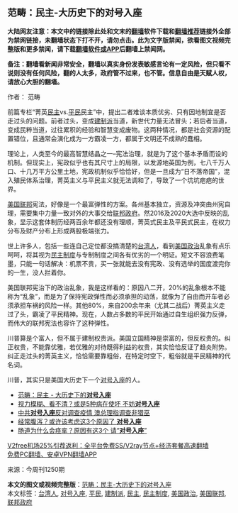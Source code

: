 <h2>范畴：民主-大历史下的对号入座</h2> <p class="notice"><b>大陆网友注意：本文中的链接除此处和文末的<a href="https://github.com/bannedbook/fanqiang" >翻墙</a>软件下载和<a href="https://github.com/killgcd/justmysocks/blob/master/README.md">翻墙推荐</a>链接外全部为禁网链接，未翻墙状态下打不开，请勿点击。此为文字版禁闻，欲看图文视频完整版和更多禁闻，请下载<a href="https://github.com/bannedbook/fanqiang">翻墙软件或APP</a>后翻墙上禁闻网。</p><p>备注：翻墙看新闻非常安全，翻墙以真实身份发表敏感言论有一定风险，但只看不说则没有任何风险，翻的人太多，政府管不过来，也不管。信息自由是天赋人权，请放心大胆的翻墙。</b></p>  <div class="entry"> <p>作者： 范畴</p> <p>前篇专栏“菁英<a href="https://www.bannedbook.org/bnews/tag/%e6%b0%91%e4%b8%bb/" class="st_tag internal_tag" rel="tag" title="标签 民主 下的日志">民主</a>vs.<a href="https://www.bannedbook.org/bnews/tag/%E5%B9%B3%E6%B0%91/" class="st_tag internal_tag" rel="tag" title="标签 平民 下的日志">平民</a>民主”中，提出二者难谈本质优劣、只有因地制宜是否走过头的问题。前者过头，变成<a href="https://www.bannedbook.org/bnews/tag/%e5%bb%ba%e5%88%b6%e6%b4%be/" class="st_tag internal_tag" rel="tag" title="标签 建制派 下的日志">建制派</a>当道，新世代力量无法冒头；若后者当道，变成民粹当道，过往累积的经验和智慧变成废物。这两种情况，都是社会资源的配置错位，且通常会演化成为一方霸凌一方，都属于文明还不成熟的蠢相。</p> <p>理论上，人类至今的最高智慧结晶之一–宪法治理，就是为了这个基本矛盾而设的机制。但现实上，宪政似乎也有其尺寸上的局限，以发源地英国为例，七八千万人口、十几万平方公里土地，宪政机制似乎恰恰好，但是一旦成为“日不落帝国”，混入殖民体系治理，菁英主义与平民主义就无法调和了，导致了一个坑坑疤疤的世界。</p>  <p><a href="https://www.bannedbook.org/bnews/tag/%E7%BE%8E%E5%9B%BD%E8%81%94%E9%82%A6/" class="st_tag internal_tag" rel="tag" title="标签 美国联邦 下的日志">美国联邦</a>宪法，好像是一个最富弹性的方案。各州基本独立，资源及冲突由州宪自理，需要集中力量一致对外的大事交给<a href="https://www.bannedbook.org/bnews/tag/%e8%81%94%e9%82%a6%e6%94%bf%e5%ba%9c/" class="st_tag internal_tag" rel="tag" title="标签 联邦政府 下的日志">联邦政府</a>。然2016及2020大选中反映的乱象，显示这套体制历经两百余年都还没有理顺，菁英式民主及平民式民主，在权力分布及财产分布上形成两股极端张力。</p> <p>世上许多人，包括一些连自己定位都没搞清楚的<a href="https://www.bannedbook.org/bnews/tag/%E5%8F%B0%E6%B9%BE%E4%BA%BA/" class="st_tag internal_tag" rel="tag" title="标签 台湾人 下的日志">台湾人</a>，看到<a href="https://www.bannedbook.org/bnews/tag/%E7%BE%8E%E5%9B%BD%E6%94%BF%E6%B2%BB/" class="st_tag internal_tag" rel="tag" title="标签 美国政治 下的日志">美国政治</a>乱象有点乐呵呵，将其视为<a href="https://www.bannedbook.org/bnews/tag/%e6%b0%91%e4%b8%bb%e5%88%b6%e5%ba%a6/" class="st_tag internal_tag" rel="tag" title="标签 民主制度 下的日志">民主制度</a>与专制制度之间各有优劣的一个明证。短文不容浪费笔墨，只能一句话解决：机票不贵，买一张就能去没有宪政、没有选举的国度渡完你的一生，没人拦着你。</p> <p>美国联邦宪治下的政治乱象，我是这样看的：原因八二开，20%的乱象根本不能称为“乱象”，而是为了保持宪政弹性而必须承担的动荡，就像为了自由而开车者必须承担车祸的风险一样。其他80%，来自200余年来（尤其二战后）菁英主义走过了头，霸凌了平民精神。现在，人数占多数的平民开始通过自生组织强力反弹，而伟大的联邦宪法也容许了这种弹性。</p>  <p>川普算是个富人，但不属于建制权贵派。美国立国精神是崇富的，但反权贵的。纠正权贵，不能靠优雅，若优雅的对待既得利益的权贵，其实恰恰反证了趋炎附势。纠正走过头的菁英主义，恰恰需要靠粗俗，在特定时空下，粗俗就是平民精神的代名词。</p> <p>川普，其实只是美国大历史下一个<a href="https://www.bannedbook.org/bnews/tag/%E5%AF%B9%E5%8F%B7%E5%85%A5%E5%BA%A7/" class="st_tag internal_tag" rel="tag" title="标签 对号入座 下的日志">对号入座</a>的人。</p> <ul class='op-related-articles' title='相关阅读'> <li><a href='https://www.bannedbook.org/bnews/baitai/20201205/1442282.html' target='_blank'>范畴：民主 - 大历史下的<b>对号入座</b></a></li> <li><a href='https://www.bannedbook.org/bnews/health/20200908/1392694.html' target='_blank'>视力模糊、看不清？或是5种病在使坏 不妨<b>对号入座</b></a></li> <li><a href='https://www.bannedbook.org/bnews/headline/20200429/1321112.html' target='_blank'>中共<b>对号入座</b>反对调查疫情      澳总理指调查非猎巫</a></li> <li><a href='https://www.bannedbook.org/bnews/health/20200326/1300522.html' target='_blank'>经常腹泻？或许该考虑这3个原因了 <b>对号入座</b></a></li> <li><a href='https://www.bannedbook.org/bnews/health/20200214/1276643.html' target='_blank'>肠道为什么会痉挛？原因有这3个 请“<b>对号入座</b>”</a></li> </ul> <p class="texttj"> <a href="https://www.bannedbook.org/forum23/topic22702.html" target="_blank">V2free机场25%引荐返利：全平台免费SS/V2ray节点+经济套餐高速翻墙</a><br/> <a href="https://github.com/bannedbook/fanqiang/wiki/%E7%A6%81%E9%97%BB%E7%BD%91%E5%AE%89%E5%8D%93%E7%BF%BB%E5%A2%99%E6%96%B0%E9%97%BBAPP" target="_blank">免费PC翻墙、安卓VPN翻墙APP</a></p><p> 来源：今周刊1250期 </p> <a name='sharetosocial'></a>       <div><b>本文的图文或视频完整版</b>：<a href='https://www.bannedbook.org/bnews/comments/20201205/1442492.html'>范畴：民主-大历史下的对号入座</a></div>  </div><!--END ENTRY--> <div class="postfooter"> <div>本文标签：<a href="https://www.bannedbook.org/bnews/tag/%E5%8F%B0%E6%B9%BE%E4%BA%BA/" rel="tag">台湾人</a>, <a href="https://www.bannedbook.org/bnews/tag/%E5%AF%B9%E5%8F%B7%E5%85%A5%E5%BA%A7/" rel="tag">对号入座</a>, <a href="https://www.bannedbook.org/bnews/tag/%E5%B9%B3%E6%B0%91/" rel="tag">平民</a>, <a href="https://www.bannedbook.org/bnews/tag/%e5%bb%ba%e5%88%b6%e6%b4%be/" rel="tag">建制派</a>, <a href="https://www.bannedbook.org/bnews/tag/%e6%b0%91%e4%b8%bb/" rel="tag">民主</a>, <a href="https://www.bannedbook.org/bnews/tag/%e6%b0%91%e4%b8%bb%e5%88%b6%e5%ba%a6/" rel="tag">民主制度</a>, <a href="https://www.bannedbook.org/bnews/tag/%E7%BE%8E%E5%9B%BD%E6%94%BF%E6%B2%BB/" rel="tag">美国政治</a>, <a href="https://www.bannedbook.org/bnews/tag/%E7%BE%8E%E5%9B%BD%E8%81%94%E9%82%A6/" rel="tag">美国联邦</a>, <a href="https://www.bannedbook.org/bnews/tag/%e8%81%94%e9%82%a6%e6%94%bf%e5%ba%9c/" rel="tag">联邦政府</a></div>  </div><!--END POSTFOOTER--> 